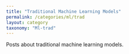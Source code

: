 ```yaml
---
title: "Traditional Machine Learning Models"
permalink: /categories/ml/trad
layout: category
taxonomy: "Ml-trad"
---
```


Posts about traditional machine learning models.
